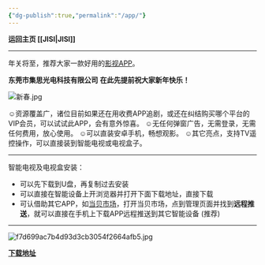 ```yaml
---
{"dg-publish":true,"permalink":"/app/"}
---
```



**运回主页 [[JISI\|JISI]]**

---
年关将至，推荐大家一款好用的[影视APP](https://jisi.lanzout.com/iOaf50iskw6f)。

**东莞市集思光电科技有限公司**
    **在此先提前祝大家新年快乐！**

![新春.jpg](https://armtc.jisi.ga/i/2022/12/16/p9y4cn-1.jpg)


☺资源覆盖广，诸位目前如果还在用收费APP追剧，或还在纠结购买哪个平台的VIP会员，可以试试此APP，会有意外惊喜。
☺无任何弹窗广告，无需登录，无需任何费用，放心使用。
☺可以直装安卓手机，畅想观影。
☺其它亮点，支持TV遥控操作，可以直接装到智能电视或电视盒子。


---
智能电视及电视盒安装：
- 可以先下载到U盘，再复制过去安装
- 可以直接在智能设备上开浏览器并打开下面下载地址，直接下载
- 可认借助其它APP，如[当贝市场](https://jisi.lanzout.com/i2ohd0islm3i)，打开当贝市场，点到管理页面并找到**远程推送**，就可以直接在手机上下载APP远程推送到其它智能设备 (推荐)


---

![f7d699ac7b4d93d3cb3054f2664afb5.jpg](https://armtc.jisi.ga/i/2022/12/16/godzck-1.jpg)

**[下载地址](https://jisi.lanzout.com/iOaf50iskw6f)**

